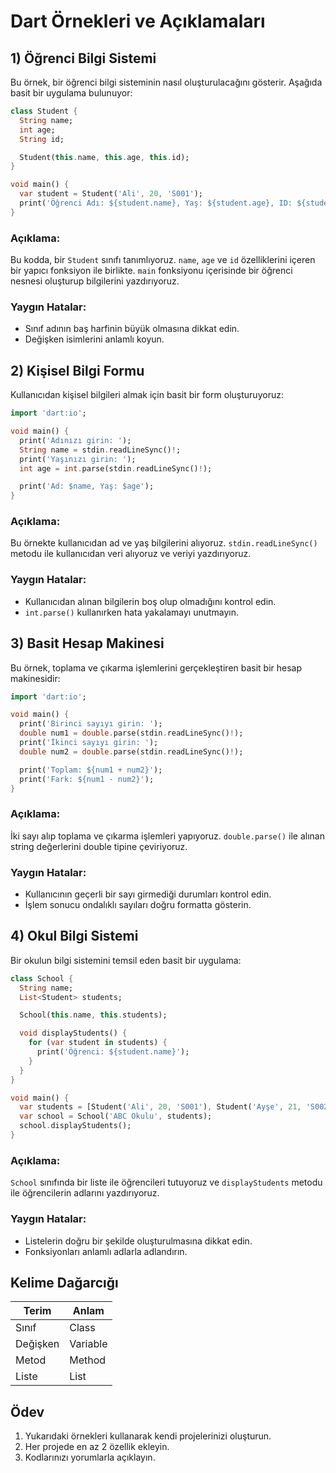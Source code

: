 # Dart Örnekleri ve Açıklamaları

## 1) Öğrenci Bilgi Sistemi
Bu örnek, bir öğrenci bilgi sisteminin nasıl oluşturulacağını gösterir. Aşağıda basit bir uygulama bulunuyor:

```dart
class Student {
  String name;
  int age;
  String id;

  Student(this.name, this.age, this.id);
}

void main() {
  var student = Student('Ali', 20, 'S001');
  print('Öğrenci Adı: ${student.name}, Yaş: ${student.age}, ID: ${student.id}');
}
```

### Açıklama:
Bu kodda, bir `Student` sınıfı tanımlıyoruz. `name`, `age` ve `id` özelliklerini içeren bir yapıcı fonksiyon ile birlikte. `main` fonksiyonu içerisinde bir öğrenci nesnesi oluşturup bilgilerini yazdırıyoruz.

### Yaygın Hatalar:
- Sınıf adının baş harfinin büyük olmasına dikkat edin.
- Değişken isimlerini anlamlı koyun.

## 2) Kişisel Bilgi Formu
Kullanıcıdan kişisel bilgileri almak için basit bir form oluşturuyoruz:

```dart
import 'dart:io';

void main() {
  print('Adınızı girin: ');
  String name = stdin.readLineSync()!;
  print('Yaşınızı girin: ');
  int age = int.parse(stdin.readLineSync()!);

  print('Ad: $name, Yaş: $age');
}
```

### Açıklama:
Bu örnekte kullanıcıdan ad ve yaş bilgilerini alıyoruz. `stdin.readLineSync()` metodu ile kullanıcıdan veri alıyoruz ve veriyi yazdırıyoruz.

### Yaygın Hatalar:
- Kullanıcıdan alınan bilgilerin boş olup olmadığını kontrol edin.
- `int.parse()` kullanırken hata yakalamayı unutmayın.

## 3) Basit Hesap Makinesi
Bu örnek, toplama ve çıkarma işlemlerini gerçekleştiren basit bir hesap makinesidir:

```dart
import 'dart:io';

void main() {
  print('Birinci sayıyı girin: ');
  double num1 = double.parse(stdin.readLineSync()!);
  print('İkinci sayıyı girin: ');
  double num2 = double.parse(stdin.readLineSync()!);

  print('Toplam: ${num1 + num2}');
  print('Fark: ${num1 - num2}');
}
```

### Açıklama:
İki sayı alıp toplama ve çıkarma işlemleri yapıyoruz. `double.parse()` ile alınan string değerlerini double tipine çeviriyoruz.

### Yaygın Hatalar:
- Kullanıcının geçerli bir sayı girmediği durumları kontrol edin.
- İşlem sonucu ondalıklı sayıları doğru formatta gösterin.

## 4) Okul Bilgi Sistemi
Bir okulun bilgi sistemini temsil eden basit bir uygulama:

```dart
class School {
  String name;
  List<Student> students;

  School(this.name, this.students);

  void displayStudents() {
    for (var student in students) {
      print('Öğrenci: ${student.name}');
    }
  }
}

void main() {
  var students = [Student('Ali', 20, 'S001'), Student('Ayşe', 21, 'S002')];
  var school = School('ABC Okulu', students);
  school.displayStudents();
}
```

### Açıklama:
`School` sınıfında bir liste ile öğrencileri tutuyoruz ve `displayStudents` metodu ile öğrencilerin adlarını yazdırıyoruz.

### Yaygın Hatalar:
- Listelerin doğru bir şekilde oluşturulmasına dikkat edin.
- Fonksiyonları anlamlı adlarla adlandırın.

## Kelime Dağarcığı
| Terim                | Anlam                     |
|----------------------|--------------------------|
| Sınıf                | Class                    |
| Değişken             | Variable                 |
| Metod                | Method                   |
| Liste                | List                     |

## Ödev
1. Yukarıdaki örnekleri kullanarak kendi projelerinizi oluşturun.
2. Her projede en az 2 özellik ekleyin.
3. Kodlarınızı yorumlarla açıklayın.